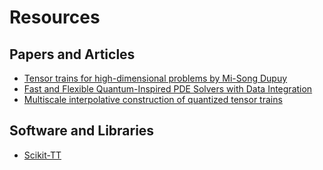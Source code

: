 # Resources

## Papers and Articles
- [Tensor trains for high-dimensional problems by Mi-Song Dupuy](https://msdupuy.github.io/teaching/TT_lectures_2025.pdf)
- [Fast and Flexible Quantum-Inspired PDE Solvers with Data Integration](https://arxiv.org/pdf/2505.17046)
- [Multiscale interpolative construction of quantized tensor trains](https://arxiv.org/pdf/2311.12554)

## Software and Libraries
- [Scikit-TT](https://github.com/PGelss/scikit_tt)